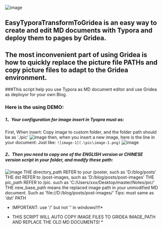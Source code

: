 ![image](https://github.com/heroamd/EasyTyporaTransformToGridea/assets/47046657/74b049b7-b21c-4a02-b7e1-10f6dfb35949)
## EasyTyporaTransformToGridea is an easy way to create and edit MD documents with Typora and deploy them to pages by Gridea.
## The most inconvenient part of using Gridea is how to quickly replace the picture file PATHs and copy picture files to adapt to the Gridea environment.

###This script help you use Typora as MD document editor and use Gridea as deployor for your own Blog.

### Here is the using DEMO:

##### 1、Your configuration for image insert in Tyopra must as: 
First, When insert: Copy image to custom folder, and the folder path should be as './pic'
![image](https://github.com/heroamd/EasyTyporaTransformToGridea/assets/47046657/66be05c4-8c08-41bc-aff1-74e08ee83067)
then, when you insert a new image, here is the line in your document:
Just like: `![image-1](.\pic\image-1.png)`
![image](https://github.com/heroamd/EasyTyporaTransformToGridea/assets/47046657/33233e7b-3ebe-4ae7-a1c9-ac99da1f80f2)

##### 2、Then you need to copy one of the ENGLISH version or CHINESE version script in your folder, and modify these path:
![image](https://github.com/heroamd/EasyTyporaTransformToGridea/assets/47046657/24171d47-e3a1-4fcc-82a5-56116aa20c17)
THE directory_path REFER to your <Gridea project was created path>/poster, such as 'D:/blog/posts'
THE dst REFER to <The directory location for storing images in Gridea>/post-images, such as 'D:/blog/posts/post-images'
THE pic_path REFER to <The default location where Typora automatically saves inserted images>/pic. such as  'C:/Users/xxx/Desktop/master/Notes/pic/'
THE new_base_path means the replaced image path in your unmodified MD document. Such as 'file://D:/blog/posts/post-images/' Tips: must same as 'dst' PATH

* IMPORTANT: use '/' but not '\' in windows!!!!*

* THIS SCRIPT WILL AUTO COPY IMAGE FILES TO GRIDEA IMAGE_PATH AND REPLACE THE OLD MD DOCUMENTS! *
